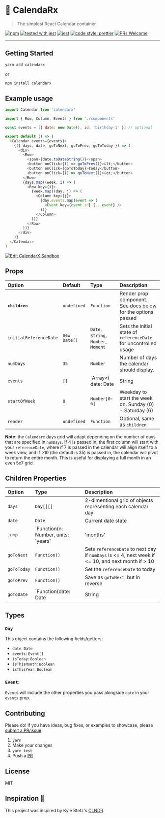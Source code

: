 # 📅 Calenda**Rx**

> The simplest React Calendar container

[![npm](https://img.shields.io/npm/v/calendarx.svg?style=flat)](https://www.npmjs.org/package/calendarx)
[![tested with jest](https://img.shields.io/badge/tested_with-jest-99424f.svg)](https://github.com/facebook/jest) [![jest](https://jestjs.io/img/jest-badge.svg)](https://github.com/facebook/jest)
[![code style: prettier](https://img.shields.io/badge/code_style-prettier-ff69b4.svg?style=flat-square)](https://github.com/prettier/prettier)
[![PRs Welcome](https://img.shields.io/badge/PRs-welcome-brightgreen.svg)](http://makeapullrequest.com)

---

## Getting Started

```sh
yarn add calendarx
```

or

```sh
npm install calendarx
```

## Example usage

```javascript
import Calendar from 'calendarx'

import { Row, Column, Events } from './components'

const events = [{ date: new Date(), id: 'birthday-1' }] // optional

export default () => (
  <Calendar events={events}>
    {({ days, date, goToNext, goToPrev, goToToday }) => (
      <div>
        <Row>
          <span>{date.toDateString()}</span>
          <button onClick={() => goToPrev()}>&lt;</button>
          <button onClick={goToToday}>Today</button>
          <button onClick={() => goToNext()}>&gt;</button>
        </Row>
        {days.map((week, i) => (
          <Row key={i}>
            {week.map((day, j) => (
              <Column key={j}>
                {day.events.map(event => (
                  <Event key={event.id} {...event} />
                ))}
              </Column>
            ))}
          </Row>
        ))}
      </div>
    )}
  </Calendar>
)
```

[![Edit CalendarX Sandbox](https://codesandbox.io/static/img/play-codesandbox.svg)](https://codesandbox.io/s/q7x1mpy5xj)

## Props

| Option                 | Default      | Type                                  | Description                                                                                     |
| :--------------------- | :----------- | :------------------------------------ | :---------------------------------------------------------------------------------------------- |
| **`children`**         | `undefined`  | `Function`                            | Render prop component. See [docs below](#render-props) for the options passed                   |
| `initialReferenceDate` | `new Date()` | `Date`, `String`, `Number`, `Moment`  | Sets the initial state of `referenceDate` for uncontrolled usage                                |
| `numDays`              | `35`         | `Number`                              | Number of days the calendar should display.                                                     |
| `events`               | `[]`         | `Array<{ date: Date|String|Number }>` | Events passed into the calendar. These objects will be injected into the correct array by date. |
| `startOfWeek`          | `0`          | `Number[0-6]`                         | Weekday to start the week on. Sunday (0) - Saturday (6)                                         |
| `render`               | `undefined`  | `Function`                            | Optional, same as `children`                                                                    |

**Note**: the `Calendarx` days grid will adapt depending on the number of days that are specified
in `numDays`. If 4 is passed in, the first column will start with your
`referenceDate`, where if 7 is passed in the calendar will align itself to a
week view, and if >10 (the default is 35) is passed in, the calendar will pivot to return the entire
month. This is useful for displaying a full month in an even 5x7 grid.

## Children Properties

| Option      | Type                                                          | Description                                                                                       |
| :---------- | :------------------------------------------------------------ | :------------------------------------------------------------------------------------------------ |
| `days`      | `Day[][]`                                                     | 2-dimentional grid of objects representing each calendar day                                      |
| `date`      | `Date`                                                        | Current date state                                                                                |
| `jump`      | `Function(n: Number, units: 'years'|'months'|'weeks'|'days')` | Function to jump a specific amount of time                                                        |
| `goToNext`  | `Function()`                                                  | Sets `referenceDate` to next day if `numDays` is <= 4, next week if <= 10, and next month if > 10 |
| `goToToday` | `Function()`                                                  | Set the `referenceDate` to today                                                                  |
| `goToPrev`  | `Function()`                                                  | Save as `goToNext`, but in reverse                                                                |
| `goToDate`  | `Function(date: Date|String|Number)`                          | Set `referenceDate` to arbitrary date                                                             |

## Types

### `Day`

This object contains the following fields/getters:

- `date`: `Date`
- `events`: `Event[]`
- `isToday`: `Boolean`
- `isThisMonth`: `Boolean`
- `isThisYear`: `Boolean`

### `Event`:

`Event`s will include the other properties you pass alongside `date` in your `events` prop.

## Contributing

Please do! If you have ideas, bug fixes, or examples to showcase, please [submit a PR/issue](https://github.com/mfix22/calendarx/pulls).

1. `yarn`
2. Make your changes
3. `yarn test`
4. Push a [PR](https://github.com/mfix22/calendarx/pulls)

## License

MIT

## Inspiration 💫

This project was inspired by Kyle Stetz's [CLNDR](http://kylestetz.github.io/CLNDR/).
